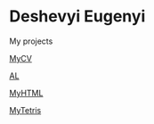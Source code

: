 # Deshevyi Eugenyi
My projects


[MyCV](https://dzhekanator1993.github.io/dzhekanator.github.io/CV/ "MyCV")

[AL](https://AndreyLysva.github.io/AndreyLysva.github.io/src/ "AL")

[MyHTML](https://dzhekanator1993.github.io/dzhekanator.github.io/FirstProject/ "MyFirstHTML")

[MyTetris](https://dzhekanator1993.github.io/dzhekanator.github.io/tetris/ "MyFirstJSProject")
